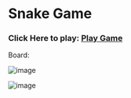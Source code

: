 # Snake Game

### Click Here to play: [Play Game](https://abdeali099.github.io/Snake-Game/index.html)

Board:

![image](https://github.com/user-attachments/assets/678d70db-3a9c-4931-9f1e-f74f5bd742cc)

![image](https://github.com/user-attachments/assets/aaee5183-b680-4134-ad83-ff907c54a6d9)
